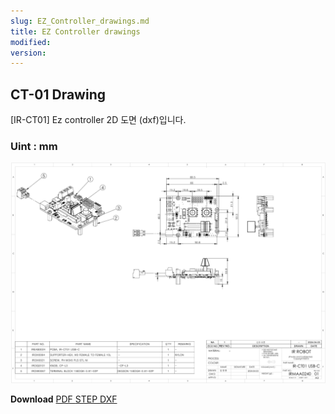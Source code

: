 ```yaml
---
slug: EZ_Controller_drawings.md
title: EZ Controller drawings
modified: 
version:
---
```


## CT-01 Drawing
[IR-CT01] Ez controller 2D 도면 (dxf)입니다.
### Uint : mm
![usb02 drawing](./data/ct01-2d-drawing.png)

**Download**  <a class="downloadbtn" href="./data/IRMAA0240-IR-CT01-USB-C_Rev01_20241210.step" download> PDF </a><a class="downloadbtn" href="./data/MB02.step" download> STEP </a> <a  class="downloadbtn" href="./data/EZ-CONTROLLER.DXF" download> DXF </a>

